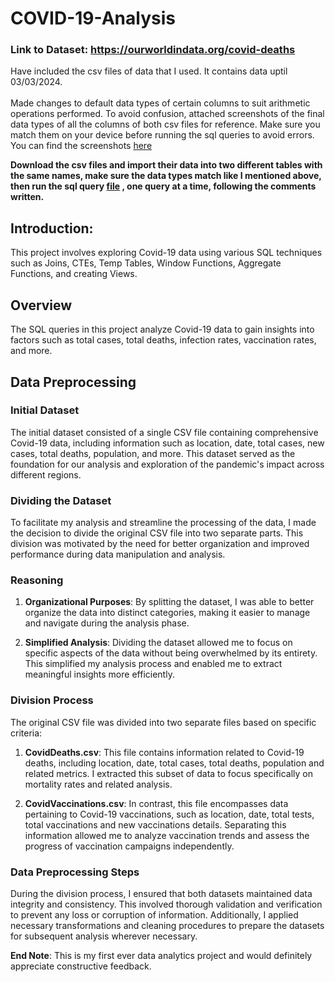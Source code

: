 # COVID-19-Analysis
### Link to Dataset: https://ourworldindata.org/covid-deaths
Have included the csv files of data that I used. It contains data uptil 03/03/2024.<br><br>
Made changes to default data types of certain columns to suit arithmetic operations performed. To avoid confusion, attached screenshots of the final data types of all the columns of both csv files for reference. Make sure you match them on your device before running the sql queries to avoid errors. You can find the screenshots [here](./Final%20Data%20Types%20of%20Columns/)

**Download the csv files and import their data into two different tables with the same names, make sure the data types match like I mentioned above, then run the sql query [file](./COVID%20Analysis%20Project.sql)
, one query at a time, following the comments written.**

## Introduction: 
This project involves exploring Covid-19 data using various SQL techniques such as Joins, CTEs, Temp Tables, Window Functions, Aggregate Functions, and creating Views.

## Overview

The SQL queries in this project analyze Covid-19 data to gain insights into factors such as total cases, total deaths, infection rates, vaccination rates, and more.

## Data Preprocessing

### Initial Dataset
The initial dataset consisted of a single CSV file containing comprehensive Covid-19 data, including information such as location, date, total cases, new cases, total deaths, population, and more. This dataset served as the foundation for our analysis and exploration of the pandemic's impact across different regions.

### Dividing the Dataset
To facilitate my analysis and streamline the processing of the data, I made the decision to divide the original CSV file into two separate parts. This division was motivated by the need for better organization and improved performance during data manipulation and analysis.

### Reasoning

1. **Organizational Purposes**: By splitting the dataset, I was able to better organize the data into distinct categories, making it easier to manage and navigate during the analysis phase.
    
2. **Simplified Analysis**: Dividing the dataset allowed me to focus on specific aspects of the data without being overwhelmed by its entirety. This simplified my analysis process and enabled me to extract meaningful insights more efficiently.

### Division Process

The original CSV file was divided into two separate files based on specific criteria:

1. **CovidDeaths.csv**: This file contains information related to Covid-19 deaths, including location, date, total cases, total deaths, population and related metrics. I extracted this subset of data to focus specifically on mortality rates and related analysis.

2. **CovidVaccinations.csv**: In contrast, this file encompasses data pertaining to Covid-19 vaccinations, such as location, date, total tests, total vaccinations and new vaccinations details. Separating this information allowed me to analyze vaccination trends and assess the progress of vaccination campaigns independently.

### Data Preprocessing Steps

During the division process, I ensured that both datasets maintained data integrity and consistency. This involved thorough validation and verification to prevent any loss or corruption of information. Additionally, I applied necessary transformations and cleaning procedures to prepare the datasets for subsequent analysis wherever necessary.

**End Note**: This is my first ever data analytics project and would definitely appreciate constructive feedback.

